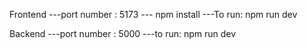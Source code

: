 Frontend
---port number : 5173
--- npm install
---To run: npm run dev




Backend
---port number : 5000
---to run: npm run dev
